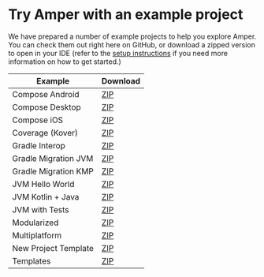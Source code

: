 # Try Amper with an example project

We have prepared a number of example projects to help you explore Amper. You can check them out right here on GitHub, or download a zipped version to open in your IDE (refer to the [setup instructions](https://github.com/JetBrains/amper/blob/0.1/docs/Setup.md) if you need more information on how to get started.)

| Example              | Download                                                                                                                 |
|----------------------|--------------------------------------------------------------------------------------------------------------------------|
| Compose Android      | [ZIP](https://hoover.fly.dev/download-zip/repo?user=JetBrains&name=amper&branch=0.1&path=/examples-gradle/compose-android)      |
| Compose Desktop      | [ZIP](https://hoover.fly.dev/download-zip/repo?user=JetBrains&name=amper&branch=0.1&path=/examples-gradle/compose-desktop)      |
| Compose iOS          | [ZIP](https://hoover.fly.dev/download-zip/repo?user=JetBrains&name=amper&branch=0.1&path=/examples-gradle/compose-ios)          |
| Coverage (Kover)     | [ZIP](https://hoover.fly.dev/download-zip/repo?user=JetBrains&name=amper&branch=0.1&path=/examples-gradle/coverage)             |
| Gradle Interop       | [ZIP](https://hoover.fly.dev/download-zip/repo?user=JetBrains&name=amper&branch=0.1&path=/examples-gradle/gradle-interop)       |
| Gradle Migration JVM | [ZIP](https://hoover.fly.dev/download-zip/repo?user=JetBrains&name=amper&branch=0.1&path=/examples-gradle/gradle-migration-jvm) |
| Gradle Migration KMP | [ZIP](https://hoover.fly.dev/download-zip/repo?user=JetBrains&name=amper&branch=0.1&path=/examples-gradle/gradle-migration-kmp) |
| JVM Hello World      | [ZIP](https://hoover.fly.dev/download-zip/repo?user=JetBrains&name=amper&branch=0.1&path=/examples-gradle/jvm-hello-world)      |
| JVM Kotlin + Java    | [ZIP](https://hoover.fly.dev/download-zip/repo?user=JetBrains&name=amper&branch=0.1&path=/examples-gradle/jvm-kotlin%2bjava)    |
| JVM with Tests       | [ZIP](https://hoover.fly.dev/download-zip/repo?user=JetBrains&name=amper&branch=0.1&path=/examples-gradle/jvm-with-tests)       |
| Modularized          | [ZIP](https://hoover.fly.dev/download-zip/repo?user=JetBrains&name=amper&branch=0.1&path=/examples-gradle/modularized)          |
| Multiplatform        | [ZIP](https://hoover.fly.dev/download-zip/repo?user=JetBrains&name=amper&branch=0.1&path=/examples-gradle/multiplatform)        |
| New Project Template | [ZIP](https://hoover.fly.dev/download-zip/repo?user=JetBrains&name=amper&branch=0.1&path=/examples-gradle/new-project-template) |
| Templates            | [ZIP](https://hoover.fly.dev/download-zip/repo?user=JetBrains&name=amper&branch=0.1&path=/examples-gradle/templates)            |

